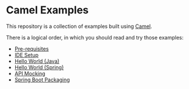 # Camel Examples

This repository is a collection of examples built using [Camel](http://camel.apache.org/).

There is a logical order, in which you should read and try those examples:

- [Pre-requisites](prerequisites/README.md)
- [IDE Setup](vscode-setup/README.md)
- [Hello World (Java)](hello-world-java)
- [Hello World (Spring)](hello-world-spring)
- [API Mocking](mocking)
- [Spring Boot Packaging](spring-boot-packaging)
